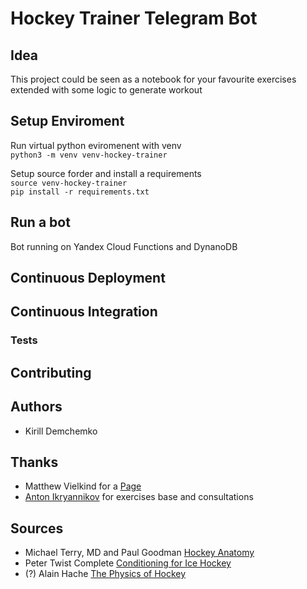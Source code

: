 # Hockey Trainer Telegram Bot

## Idea
This project could be seen as a notebook for your favourite exercises extended with some logic to generate workout

## Setup Enviroment
Run virtual python eviromenent with venv  
`python3 -m venv venv-hockey-trainer`  

Setup source forder and install a requirements  
`source venv-hockey-trainer`  
`pip install -r requirements.txt`  

## Run a bot
Bot running on Yandex Cloud Functions and DynanoDB

## Continuous Deployment

## Continuous Integration
### Tests

## Contributing

## Authors
* Kirill Demchemko

## Thanks
* Matthew Vielkind for a [Page](https://www.twilio.com/blog/build-sms-exercise-training-bot-python-zappa-aws-twilio-sms)  
* [Anton Ikryannikov](https://t.me/dobriy_trener) for exercises base and consultations

## Sources
* Michael Terry, MD and Paul Goodman  [Hockey Anatomy](https://www.amazon.com/Hockey-Anatomy-Michael-Terry/dp/1492535885)  
* Peter Twist Complete [Conditioning for Ice Hockey](https://www.amazon.com/Complete-Conditioning-Hockey-Peter-Twist/dp/0873228871)
* (?) Alain Hache [The Physics of Hockey](https://www.amazon.com/Physics-Hockey-Alain-Hach%C3%A9/dp/0801870712)
